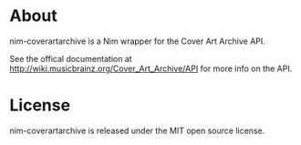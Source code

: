 About
=====

nim-coverartarchive is a Nim wrapper for the Cover Art Archive API.

See the offical documentation at http://wiki.musicbrainz.org/Cover_Art_Archive/API for more info on the API.

License
=======

nim-coverartarchive is released under the MIT open source license.
